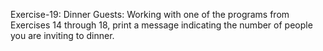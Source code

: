 Exercise-19: Dinner Guests:
Working with one of the programs from Exercises 14 through 18, print a message indicating the number of people you are inviting to dinner.